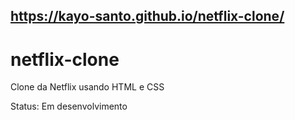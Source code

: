 https://kayo-santo.github.io/netflix-clone/
-------------------------------------------
# netflix-clone
Clone da Netflix usando HTML e CSS

Status: Em desenvolvimento
